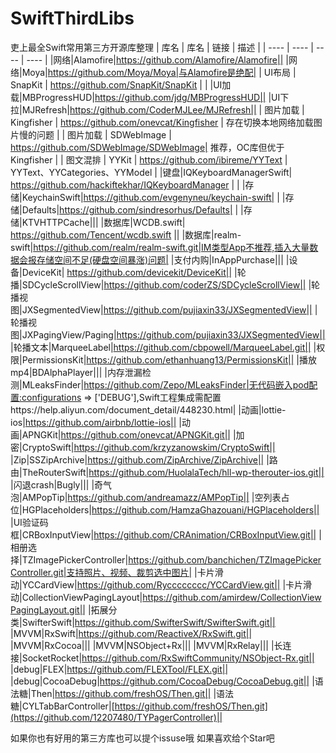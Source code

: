 # SwiftThirdLibs
吏上最全Swift常用第三方开源库整理
|  库名   |  库名   | 链接  | 描述  |
|  ----  |  ----  | ----  | ---- |
|网络|Alamofire|https://github.com/Alamofire/Alamofire||
|网络|Moya|https://github.com/Moya/Moya|与Alamofire是绝配|
|  UI布局 | SnapKit | https://github.com/SnapKit/SnapKit |  |
|UI加载|MBProgressHUD|https://github.com/jdg/MBProgressHUD||
|UI下拉|MJRefresh|https://github.com/CoderMJLee/MJRefresh||
|  图片加载  | Kingfisher  | https://github.com/onevcat/Kingfisher | 存在切换本地网络加载图片慢的问题 |
|  图片加载  | SDWebImage  | https://github.com/SDWebImage/SDWebImage| 推荐，OC库但优于Kingfisher |
| 图文混排 | YYKit | https://github.com/ibireme/YYText | YYText、YYCategories、YYModel |
|键盘|IQKeyboardManagerSwift| https://github.com/hackiftekhar/IQKeyboardManager | |
|存储|KeychainSwift|https://github.com/evgenyneu/keychain-swift| |
|存储|Defaults|https://github.com/sindresorhus/Defaults| |
|存储|KTVHTTPCache|||
|数据库|WCDB.swift| https://github.com/Tencent/wcdb.swift ||
|数据库|realm-swift|https://github.com/realm/realm-swift.git|IM类型App不推荐,插入大量数据会报存储空间不足(硬盘空间暴涨)问题|
|支付内购|InAppPurchase|||
|设备|DeviceKit| https://github.com/devicekit/DeviceKit||
|轮播|SDCycleScrollView|https://github.com/coderZS/SDCycleScrollView||
|轮播视图|JXSegmentedView|https://github.com/pujiaxin33/JXSegmentedView||
|轮播视图|JXPagingView/Paging|https://github.com/pujiaxin33/JXSegmentedView||
|轮播文本|MarqueeLabel|https://github.com/cbpowell/MarqueeLabel.git||
|权限|PermissionsKit|https://github.com/ethanhuang13/PermissionsKit||
|播放mp4|BDAlphaPlayer|||
|内存泄漏检测|MLeaksFinder|https://github.com/Zepo/MLeaksFinder|无代码嵌入pod配置:configurations => ['DEBUG'],Swift工程集成需配置https://help.aliyun.com/document_detail/448230.html|
|动画|lottie-ios|https://github.com/airbnb/lottie-ios||
|动画|APNGKit|https://github.com/onevcat/APNGKit.git||
|加密|CryptoSwift|https://github.com/krzyzanowskim/CryptoSwift||
|Zip|SSZipArchive|https://github.com/ZipArchive/ZipArchive||
|路由|TheRouterSwift|https://github.com/HuolalaTech/hll-wp-therouter-ios.git||
|闪退crash|Bugly|||
|奇气泡|AMPopTip|https://github.com/andreamazz/AMPopTip||
|空列表占位|HGPlaceholders|https://github.com/HamzaGhazouani/HGPlaceholders||
|UI验证码框|CRBoxInputView|https://github.com/CRAnimation/CRBoxInputView.git||
|相册选择|TZImagePickerController|https://github.com/banchichen/TZImagePickerController.git|支持照片、视频、裁剪选中图片|
|卡片滑动|YCCardView|https://github.com/Rycccccccc/YCCardView.git||
|卡片滑动|CollectionViewPagingLayout|https://github.com/amirdew/CollectionViewPagingLayout.git||
|拓展分类|SwifterSwift|https://github.com/SwifterSwift/SwifterSwift.git||
|MVVM|RxSwift|https://github.com/ReactiveX/RxSwift.git||
|MVVM|RxCocoa|||
|MVVM|NSObject+Rx|||
|MVVM|RxRelay|||
|长连接|SocketRocket|https://github.com/RxSwiftCommunity/NSObject-Rx.git||
|debug|FLEX|https://github.com/FLEXTool/FLEX.git||
|debug|CocoaDebug|https://github.com/CocoaDebug/CocoaDebug.git||
|语法糖|Then|https://github.com/freshOS/Then.git||
|语法糖|CYLTabBarController|[https://github.com/freshOS/Then.git](https://github.com/12207480/TYPagerController)||



如果你也有好用的第三方库也可以提个issuse哦
如果喜欢给个Star吧
